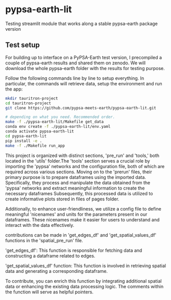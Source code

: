 # pypsa-earth-lit

Testing streamlit module that works along a stable pypsa-earth package version

## Test setup

For building up to interface on a PyPSA-Earth test version, I precompiled a couple of pypsa-earth results and shared them on zenodo. We will download the whole pypsa-earth folder with the results for testing purpose.

Follow the following commands line by line to setup everything. In particular, the commands will retrieve data, setup the environment and run the app:

```bash
mkdir tauritron-project
cd tauritron-project
git clone https://github.com/pypsa-meets-earth/pypsa-earth-lit.git

# depending on what you need. Recommended order.
make -f ./pypsa-earth-lit/Makefile get_data
conda env create -f ./pypsa-earth-lit/env.yaml
conda activate pypsa-earth-lit
cd pypsa-earth-lit
pip install -e .
make -f ./Makefile run_app
```

This project is organized with distinct sections, 'pre_run' and 'tools,' both located in the 'utils' folder.The 'tools' section serves a crucial role by importing the 'pypsa' networks and the configuration file, both of which are required across various sections. Moving on to the 'prerun' files, their primary purpose is to prepare dataframes using the imported data. Specifically, they process and manipulate the data obtained from the 'pypsa' networks and extract meaningful information to create the necessary dataframes Subsequently, this processed data is utilized to create informative plots stored in files of pages folder.

Additionally, to enhance user-friendliness, we utilize a config file to define meaningful 'nicenames' and units for the parameters present in our dataframes. These nicenames make it easier for users to understand and interact with the data effectively.

contributions can be made in 'get_edges_df' and 'get_spatial_values_df' functions in the 'spatial_pre_run' file.

'get_edges_df': This function is responsible for fetching data and constructing a dataframe related to edges.

'get_spatial_values_df' function: This function is involved in retrieving spatial data and generating a corresponding dataframe.

To contribute, you can enrich this function by integrating additional spatial data or enhancing the existing data processing logic. The comments within the function will serve as helpful pointers.
